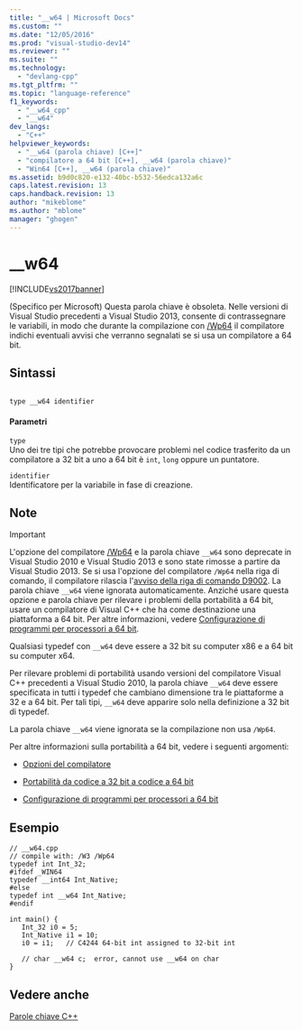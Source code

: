```yaml
---
title: "__w64 | Microsoft Docs"
ms.custom: ""
ms.date: "12/05/2016"
ms.prod: "visual-studio-dev14"
ms.reviewer: ""
ms.suite: ""
ms.technology: 
  - "devlang-cpp"
ms.tgt_pltfrm: ""
ms.topic: "language-reference"
f1_keywords: 
  - "__w64_cpp"
  - "__w64"
dev_langs: 
  - "C++"
helpviewer_keywords: 
  - "__w64 (parola chiave) [C++]"
  - "compilatore a 64 bit [C++], __w64 (parola chiave)"
  - "Win64 [C++], __w64 (parola chiave)"
ms.assetid: b9d0c820-e132-40bc-b532-56edca132a6c
caps.latest.revision: 13
caps.handback.revision: 13
author: "mikeblome"
ms.author: "mblome"
manager: "ghogen"
---
```

# __w64
[!INCLUDE[vs2017banner](../assembler/inline/includes/vs2017banner.md)]

\(Specifico per Microsoft\) Questa parola chiave è obsoleta.  Nelle versioni di Visual Studio precedenti a Visual Studio 2013, consente di contrassegnare le variabili, in modo che durante la compilazione con [\/Wp64](../build/reference/wp64-detect-64-bit-portability-issues.md) il compilatore indichi eventuali avvisi che verranno segnalati se si usa un compilatore a 64 bit.  
  
## Sintassi  
  
```  
  
type __w64 identifier  
```  
  
#### Parametri  
 `type`  
 Uno dei tre tipi che potrebbe provocare problemi nel codice trasferito da un compilatore a 32 bit a uno a 64 bit è `int`, `long` oppure un puntatore.  
  
 `identifier`  
 Identificatore per la variabile in fase di creazione.  
  
## Note  
  
> [!IMPORTANT]
>  L'opzione del compilatore [\/Wp64](../build/reference/wp64-detect-64-bit-portability-issues.md) e la parola chiave `__w64` sono deprecate in Visual Studio 2010 e Visual Studio 2013 e sono state rimosse a partire da Visual Studio 2013.  Se si usa l'opzione del compilatore `/Wp64` nella riga di comando, il compilatore rilascia l'[avviso della riga di comando D9002](http://msdn.microsoft.com/it-it/c58b405b-0f26-434e-b57f-4f05e1ca81e6).  La parola chiave `__w64` viene ignorata automaticamente.  Anziché usare questa opzione e parola chiave per rilevare i problemi della portabilità a 64 bit, usare un compilatore di Visual C\+\+ che ha come destinazione una piattaforma a 64 bit.  Per altre informazioni, vedere [Configurazione di programmi per processori a 64 bit](../build/configuring-programs-for-64-bit-visual-cpp.md).  
  
 Qualsiasi typedef con `__w64` deve essere a 32 bit su computer x86 e a 64 bit su computer x64.  
  
 Per rilevare problemi di portabilità usando versioni del compilatore Visual C\+\+ precedenti a Visual Studio 2010, la parola chiave `__w64` deve essere specificata in tutti i typedef che cambiano dimensione tra le piattaforme a 32 e a 64 bit.  Per tali tipi, `__w64` deve apparire solo nella definizione a 32 bit di typedef.  
  
 La parola chiave `__w64` viene ignorata se la compilazione non usa `/Wp64`.  
  
 Per altre informazioni sulla portabilità a 64 bit, vedere i seguenti argomenti:  
  
-   [Opzioni del compilatore](../build/reference/compiler-options.md)  
  
-   [Portabilità da codice a 32 bit a codice a 64 bit](../build/common-visual-cpp-64-bit-migration-issues.md)  
  
-   [Configurazione di programmi per processori a 64 bit](../build/configuring-programs-for-64-bit-visual-cpp.md)  
  
## Esempio  
  
```  
// __w64.cpp  
// compile with: /W3 /Wp64  
typedef int Int_32;  
#ifdef _WIN64  
typedef __int64 Int_Native;  
#else  
typedef int __w64 Int_Native;  
#endif  
  
int main() {  
   Int_32 i0 = 5;  
   Int_Native i1 = 10;  
   i0 = i1;   // C4244 64-bit int assigned to 32-bit int  
  
   // char __w64 c;  error, cannot use __w64 on char  
}  
```  
  
## Vedere anche  
 [Parole chiave C\+\+](../cpp/keywords-cpp.md)